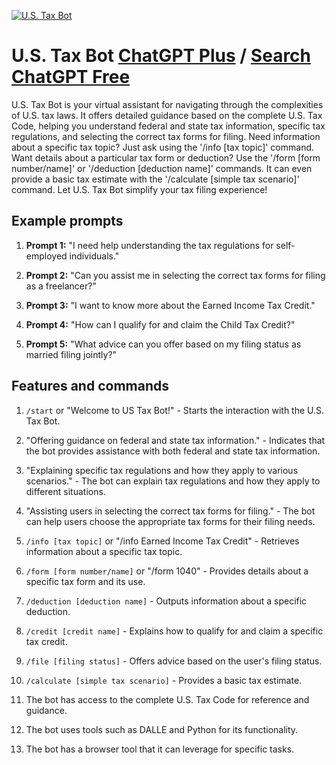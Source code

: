 
[![U.S. Tax Bot](https://files.oaiusercontent.com/file-FM60Ua98PCgGAtQm7jet3Adr?se=2123-10-16T19%3A16%3A47Z&sp=r&sv=2021-08-06&sr=b&rscc=max-age%3D31536000%2C%20immutable&rscd=attachment%3B%20filename%3D6460e1ba-5bab-492c-8034-9da6e82bd402.png&sig=v6Vk/7klRzu2hTncC01HXuePpel4ey9EMmlVnX5El4Q%3D)](https://chat.openai.com/g/g-EznQie7Yv-u-s-tax-bot)

# U.S. Tax Bot [ChatGPT Plus](https://chat.openai.com/g/g-EznQie7Yv-u-s-tax-bot) / [Search ChatGPT Free](https://gptcall.net/index.html#/?search=U.S.%20Tax%20Bot)

U.S. Tax Bot is your virtual assistant for navigating through the complexities of U.S. tax laws. It offers detailed guidance based on the complete U.S. Tax Code, helping you understand federal and state tax information, specific tax regulations, and selecting the correct tax forms for filing. Need information about a specific tax topic? Just ask using the '/info [tax topic]' command. Want details about a particular tax form or deduction? Use the '/form [form number/name]' or '/deduction [deduction name]' commands. It can even provide a basic tax estimate with the '/calculate [simple tax scenario]' command. Let U.S. Tax Bot simplify your tax filing experience!

## Example prompts

1. **Prompt 1:** "I need help understanding the tax regulations for self-employed individuals."

2. **Prompt 2:** "Can you assist me in selecting the correct tax forms for filing as a freelancer?"

3. **Prompt 3:** "I want to know more about the Earned Income Tax Credit."

4. **Prompt 4:** "How can I qualify for and claim the Child Tax Credit?"

5. **Prompt 5:** "What advice can you offer based on my filing status as married filing jointly?"

## Features and commands

1. `/start` or "Welcome to US Tax Bot!" - Starts the interaction with the U.S. Tax Bot.

2. "Offering guidance on federal and state tax information." - Indicates that the bot provides assistance with both federal and state tax information.

3. "Explaining specific tax regulations and how they apply to various scenarios." - The bot can explain tax regulations and how they apply to different situations.

4. "Assisting users in selecting the correct tax forms for filing." - The bot can help users choose the appropriate tax forms for their filing needs.

5. `/info [tax topic]` or "/info Earned Income Tax Credit" - Retrieves information about a specific tax topic.

6. `/form [form number/name]` or "/form 1040" - Provides details about a specific tax form and its use.

7. `/deduction [deduction name]` - Outputs information about a specific deduction.

8. `/credit [credit name]` - Explains how to qualify for and claim a specific tax credit.

9. `/file [filing status]` - Offers advice based on the user's filing status.

10. `/calculate [simple tax scenario]` - Provides a basic tax estimate.

11. The bot has access to the complete U.S. Tax Code for reference and guidance.

12. The bot uses tools such as DALLE and Python for its functionality.

13. The bot has a browser tool that it can leverage for specific tasks.


